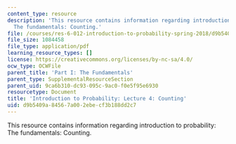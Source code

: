 ```yaml
---
content_type: resource
description: 'This resource contains information regarding introduction to probability:
  The fundamentals: Counting.'
file: /courses/res-6-012-introduction-to-probability-spring-2018/d9b5409a84567a002ebecf3b188dd2c7_MITRES_6_012S18_L04.pdf
file_size: 1084458
file_type: application/pdf
learning_resource_types: []
license: https://creativecommons.org/licenses/by-nc-sa/4.0/
ocw_type: OCWFile
parent_title: 'Part I: The Fundamentals'
parent_type: SupplementalResourceSection
parent_uid: 9ca6b310-dc93-095c-9ac0-f0e5f95e6930
resourcetype: Document
title: 'Introduction to Probability: Lecture 4: Counting'
uid: d9b5409a-8456-7a00-2ebe-cf3b188dd2c7
---
```

This resource contains information regarding introduction to probability: The fundamentals: Counting.